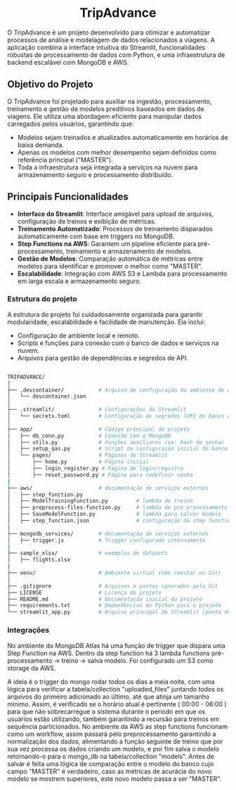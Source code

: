 <h1 align="center">TripAdvance</h1> 

<p> O TripAdvance é um projeto desenvolvido para otimizar e automatizar processos de análise e modelagem de dados relacionados a viagens. A aplicação combina a interface intuitiva do Streamlit, funcionalidades robustas de processamento de dados com Python, e uma infraestrutura de backend escalável com MongoDB e AWS. </p>

## Objetivo do Projeto
<p> O TripAdvance foi projetado para auxiliar na ingestão, processamento, treinamento e gestão de modelos preditivos baseados em dados de viagens. Ele utiliza uma abordagem eficiente para manipular dados carregados pelos usuários, garantindo que: </p>


- Modelos sejam treinados e atualizados automaticamente em horários de baixa demanda.
- Apenas os modelos com melhor desempenho sejam definidos como referência principal ("MASTER").
- Toda a infraestrutura seja integrada a serviços na nuvem para armazenamento seguro e processamento distribuído.


## Principais Funcionalidades

- **Interface do Streamlit**: Interface amigável para upload de arquivos, configuração de treinos e exibição de métricas.
- **Treinamento Automatizado**: Processos de treinamento disparados automaticamente com base em triggers no MongoDB.
- **Step Functions na AWS**: Garantem um pipeline eficiente para pré-processamento, treinamento e armazenamento de modelos.
- **Gestão de Modelos**: Comparação automática de métricas entre modelos para identificar e promover o melhor como "MASTER".
- **Escalabilidade**: Integração com AWS S3 e Lambda para processamento em larga escala e armazenamento seguro.


### Estrutura do projeto 

<p>A estrutura do projeto foi cuidadosamente organizada para garantir modularidade, escalabilidade e facilidade de manutenção. Ela inclui: </p>

- Configuração de ambiente local e remoto.
- Scripts e funções para conexão com o banco de dados e serviços na nuvem.
- Arquivos para gestão de dependências e segredos de API.

```bash

TRIPADVANCE/
│
├── .devcontainer/           # Arquivo de configuração do ambiente de desenvolvimento
│   └── devcontainer.json
│
├── .streamlit/              # Configurações do Streamlit
│   └── secrets.toml         # Configuração de segredos (URI do banco de dados)
│
├── app/                     # Código principal do projeto
│   ├── db_conn.py           # Conexão com o MongoDB
│   ├── utils.py             # Funções auxiliares (ex: hash de senha)
│   ├── setup_qas.py         # Script de configuração inicial do banco de dados
│   └── pages/               # Páginas do Streamlit
│       ├── home.py          # Página inicial
│       ├── login_register.py # Página de login/registro
│       ├── reset_password.py # Página para redefinir senha
|
├── aws/                     # documentação de serviços externos
│   ├── step_function.py     
│   ├── ModelTrainingFunction.py         # lambda de treino
│   ├── preprocess-files-function.py     # lambda de pre processamento
│   ├── SaveModelFunction.py             # lambda para salvar modelo
│   ├── step_function.json               # configuração da step function
|
├── mongodb_services/        # documentação de serviços externos
│   ├── trigger.js           # Trigger configurado internamente
|
├── sample_xlsx/             # exemplos de datasets
│   ├── flights.xlsx        
|
├── venv/                    # Ambiente virtual (não comitar no Git)
│
├── .gitignore               # Arquivos e pastas ignorados pelo Git
├── LICENSE                  # Licença do projeto
├── README.md                # Documentação inicial do projeto
├── requirements.txt         # Dependências do Python para o projeto
└── streamlit_app.py         # Arquivo principal do Streamlit (ponto de entrada)
```

### Integrações

<p>No ambiente do MongoDB Atlas há uma função de trigger que dispara uma Step Function na AWS. Dentro da step function há 3 lambda functions pré-processamento -> treino -> salva modelo. Foi configurado um S3 como storage da AWS. </p>

<p>A ideia é o trigger do mongo rodar todos os dias a meia noite, com uma lógica para verificar a tabela/collection "uploaded_files" juntando todos os arquivos do primeiro adicionado ao último, até que atinja um tamanho mínimo. Assim, é verificado se o horário atual é pertinente ( 00:00 - 06:00 ) para que não sobrecarregue o sistema durante o período em que os usuários estão utilizando, também garantindo a recursão para treinos em sequência particionados. No ambiente da AWS as step functions funcionam como um workflow, assim passará pelo preprocessamento garantindo a normalização dos dados, alimentando a função seguinte de treino que por sua vez processa os dados criando um modelo, e por fim salva o modelo retornando-o para o mongo_db na tabela/collection "models". Antes de salvar é feita uma lógica de comparação entre o modelo do banco cujo campo "MASTER" é verdadeiro, caso as métricas de acurácia do novo modelo se mostrem superiores, este novo modelo passa a ser "MASTER".</p>
